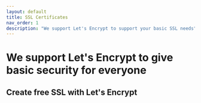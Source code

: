 ```yaml
---
layout: default
title: SSL Certificates
nav_order: 1
description: "We support Let's Encrypt to support your basic SSL needs"
---
```


# We support Let's Encrypt to give basic security for everyone

## Create free SSL with Let's Encrypt
